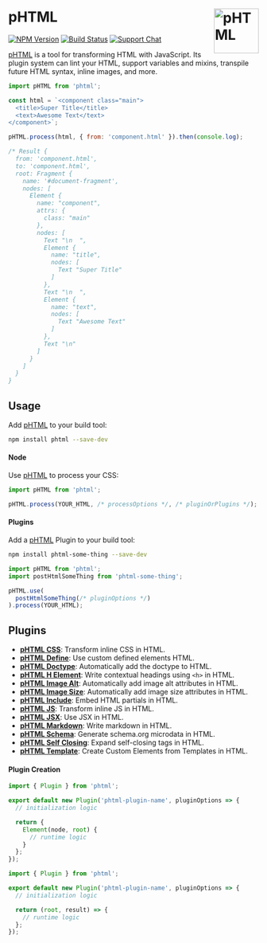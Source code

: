 # pHTML [<img src="https://phtmlorg.github.io/phtml/logo.svg" alt="pHTML" width="90" height="90" align="right">][pHTML]

[![NPM Version][npm-img]][npm-url]
[![Build Status][cli-img]][cli-url]
[![Support Chat][git-img]][git-url]

[pHTML] is a tool for transforming HTML with JavaScript. Its plugin system
can lint your HTML, support variables and mixins, transpile future HTML syntax,
inline images, and more.

```js
import pHTML from 'phtml';

const html = `<component class="main">
  <title>Super Title</title>
  <text>Awesome Text</text>
</component>`;

pHTML.process(html, { from: 'component.html' }).then(console.log);

/* Result {
  from: 'component.html',
  to: 'component.html',
  root: Fragment {
    name: '#document-fragment',
    nodes: [
      Element {
        name: "component",
        attrs: {
          class: "main"
        },
        nodes: [
          Text "\n  ",
          Element {
            name: "title",
            nodes: [
              Text "Super Title"
            ]
          },
          Text "\n  ",
          Element {
            name: "text",
            nodes: [
              Text "Awesome Text"
            ]
          },
          Text "\n"
        ]
      }
    ]
  }
}
```

## Usage

Add [pHTML] to your build tool:

```bash
npm install phtml --save-dev
```

#### Node

Use [pHTML] to process your CSS:

```js
import pHTML from 'phtml';

pHTML.process(YOUR_HTML, /* processOptions */, /* pluginOrPlugins */);
```

#### Plugins

Add a [pHTML] Plugin to your build tool:

```bash
npm install phtml-some-thing --save-dev
```

```js
import pHTML from 'phtml';
import postHtmlSomeThing from 'phtml-some-thing';

pHTML.use(
  postHtmlSomeThing(/* pluginOptions */)
).process(YOUR_HTML);
```

## Plugins

- **[pHTML CSS](https://github.com/phtmlorg/phtml-css)**: Transform inline CSS in HTML.
- **[pHTML Define](https://github.com/phtmlorg/phtml-define)**: Use custom defined elements HTML.
- **[pHTML Doctype](https://github.com/phtmlorg/phtml-doctype)**: Automatically add the doctype to HTML.
- **[pHTML H Element](https://github.com/phtmlorg/phtml-h-element)**: Write contextual headings using `<h>` in HTML.
- **[pHTML Image Alt](https://github.com/phtmlorg/phtml-image-alt)**: Automatically add image alt attributes in HTML.
- **[pHTML Image Size](https://github.com/phtmlorg/phtml-image-size)**: Automatically add image size attributes in HTML.
- **[pHTML Include](https://github.com/phtmlorg/phtml-include)**: Embed HTML partials in HTML.
- **[pHTML JS](https://github.com/phtmlorg/phtml-js)**: Transform inline JS in HTML.
- **[pHTML JSX](https://github.com/phtmlorg/phtml-jsx)**: Use JSX in HTML.
- **[pHTML Markdown](https://github.com/phtmlorg/phtml-markdown)**: Write markdown in HTML.
- **[pHTML Schema](https://github.com/phtmlorg/phtml-schema)**: Generate schema.org microdata in HTML.
- **[pHTML Self Closing](https://github.com/phtmlorg/phtml-self-closing)**: Expand self-closing tags in HTML.
- **[pHTML Template](https://github.com/phtmlorg/phtml-template)**: Create Custom Elements from Templates in HTML.

#### Plugin Creation

```js
import { Plugin } from 'phtml';

export default new Plugin('phtml-plugin-name', pluginOptions => {
  // initialization logic

  return {
    Element(node, root) {
      // runtime logic
    }
  };
});
```

```js
import { Plugin } from 'phtml';

export default new Plugin('phtml-plugin-name', pluginOptions => {
  // initialization logic

  return (root, result) => {
    // runtime logic
  };
});
```

[cli-img]: https://img.shields.io/travis/phtmlorg/phtml.svg
[cli-url]: https://travis-ci.org/phtmlorg/phtml
[git-img]: https://img.shields.io/badge/support-chat-blue.svg
[git-url]: https://gitter.im/postcss/postcss
[npm-img]: https://img.shields.io/npm/v/phtml.svg
[npm-url]: https://www.npmjs.com/package/phtml

[pHTML]: https://github.com/phtmlorg/phtml
